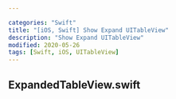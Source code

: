 ```yaml
---

categories: "Swift"
title: "[iOS, Swift] Show Expand UITableView"
description: "Show Expand UITableView"
modified: 2020-05-26
tags: [Swift, iOS, UITableView]
---
```


## ExpandedTableView.swift
<script src="https://gist.github.com/tigi44/11ea867de99aba0b540bfb6c051811e8.js"></script>
